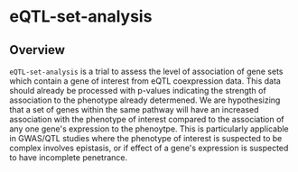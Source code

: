 # eQTL-set-analysis

## Overview

`eQTL-set-analysis` is a trial to assess the level of association of gene sets which contain a gene of interest from eQTL coexpression data. This data should already be processed with p-values indicating the strength of association to the phenotype already determened. We are hypothesizing that a set of genes within the same pathway will have an increased association with the phenotype of interest compared to the association of any one gene's expression to the phenoytpe. This is particularly applicable in GWAS/QTL studies where the phenotype of interest is suspected to be complex involves epistasis, or if effect of a gene's expression is suspected to have incomplete penetrance. 

